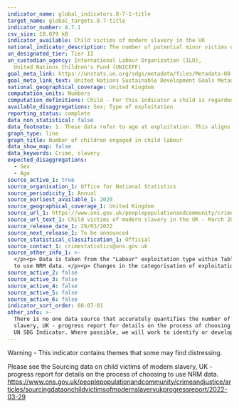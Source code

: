 ```yaml
---
indicator_name: global_indicators.8-7-1-title
target_name: global_targets.8-7-title
indicator_number: 8.7.1
csv_size: 10.079 kB
indicator_available: Child victims of modern slavery in the UK
national_indicator_description: The number of potential minor victims of modern slavery who received a positive reasonable grounds decision within the National Referral Mechanism (NRM). This is a proxy for the global indicator as it only provides number, as opposed to proportion. 
un_designated_tier: Tier II
un_custodian_agency: International Labour Organization (ILO),
  United Nations Children's Fund (UNICEFF)
goal_meta_link: https://unstats.un.org/sdgs/metadata/files/Metadata-08-07-01.pdf
goal_meta_link_text: United Nations Sustainable Development Goals Metadata (PDF 297 KB)
national_geographical_coverage: United Kingdom
computation_units: Numbers
computation_definitions: Child - For this indicator a child is regarded as someone under the age of 18 years, or thought to be under the age of 18 years, at the time of exploitation.
available_disaggregations: Sex; Type of exploitation
reporting_status: complete
data_non_statistical: false
data_footnote: 1. These data refer to age at exploitation. This aligns with data published by the Home Office. </p><p> 2. Trends in the data may not reflect underlying changes in prevalence and may be related to changes in awareness and identification of potential child victims. </p><p>
graph_type: line
graph_title: Number of children engaged in child labour
data_show_map: false
data_keywords: Crime, slavery
expected_disaggregations:
  - Sex
  - Age
source_active_1: true
source_organisation_1: Office for National Statistics
source_periodicity_1: Annual
source_earliest_available_1: 2020
source_geographical_coverage_1: United Kingdom
source_url_1: https://www.ons.gov.uk/peoplepopulationandcommunity/crimeandjustice/datasets/childvictimsofmodernslaveryintheuk
source_url_text_1: Child victims of modern slavery in the UK - March 2022
source_release_date_1: 29/03/2022
source_next_release_1: To be announced
source_statistical_classification_1: Official
source_contact_1: crimestatistics@ons.gov.uk
source_other_info_1: >-
  </p><p> Data is taken from the "Labour" exploitation type within Table 9. The data was taken from the National Referral Mechanism system on the 7th January 2022. Please see the Sourcing data on child victims of modern slavery, UK - progress report for details on the process of choosing
  to use NRM data. </p><p> Changes in the categorisation of exploitation types mean that the exploitation types presented here will not align with categories in publications before Q4 2019. </p><p> This includes individuals where gender is specified as 'Other'.
source_active_2: false
source_active_3: false
source_active_4: false
source_active_5: false
source_active_6: false
indicator_sort_order: 08-07-01
other_info: >-
  There is no one data source that accurately quantifies the number of child victims in the UK. The National Referral Mechanism (NRM) currently provides the best measure of potential victims, although is known to be an undercount. Please see the Sourcing data on child victims of modern
  slavery, UK - progress report for details on the process of choosing to use NRM data. https://www.ons.gov.uk/peoplepopulationandcommunity/crimeandjustice/articles/sourcingdataonchildvictimsofmodernslaveryukprogressreport/2022-03-29. This indicator is being used as an approximation of the
  UN SDG Indicator. Where possible, we will work to identify or develop UK data to meet the global indicator specification. This indicator has been identified in collaboration with topic experts.
---
```

Warning - This indicator contains themes that some may find distressing. </p><p> Please see the Sourcing data on child victims of modern slavery, UK - progress report for details on the process of choosing to use NRM data. https://www.ons.gov.uk/peoplepopulationandcommunity/crimeandjustice/articles/sourcingdataonchildvictimsofmodernslaveryukprogressreport/2022-03-29 